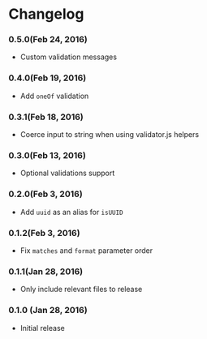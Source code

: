 # Changelog

### 0.5.0(Feb 24, 2016)
- Custom validation messages

### 0.4.0(Feb 19, 2016)
- Add `oneOf` validation

### 0.3.1(Feb 18, 2016)
- Coerce input to string when using validator.js helpers

### 0.3.0(Feb 13, 2016)
- Optional validations support

### 0.2.0(Feb 3, 2016)
- Add `uuid` as an alias for `isUUID`

### 0.1.2(Feb 3, 2016)
- Fix `matches` and `format` parameter order

### 0.1.1(Jan 28, 2016)
- Only include relevant files to release

### 0.1.0 (Jan 28, 2016)
- Initial release
